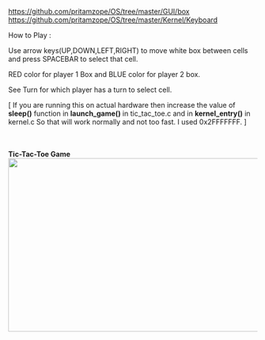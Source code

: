 <a href="https://github.com/pritamzope/OS/tree/master/GUI/box">https://github.com/pritamzope/OS/tree/master/GUI/box</a>
<br/>
<a href="https://github.com/pritamzope/OS/tree/master/Kernel/Keyboard">https://github.com/pritamzope/OS/tree/master/Kernel/Keyboard</a>


How to Play :

Use arrow keys(UP,DOWN,LEFT,RIGHT) to move white box between cells and press SPACEBAR to select that cell.

RED color for player 1 Box and BLUE color for player 2 box.

See Turn for which player has a turn to select cell.


[ If you are running this on actual hardware then increase the value of <b>sleep()</b> function in <b>launch_game()</b> in tic_tac_toe.c and in <b>kernel_entry()</b> in kernel.c So that will work normally and not too fast.
I used 0x2FFFFFFF. ]

<br/>
<br/>
<b>Tic-Tac-Toe Game</b>
<br/>
<img src="https://raw.githubusercontent.com/pritamzope/OS/master/Tic-Tac-Toe/tic_tac_toe.png" width="600" height="350"/>
<br/>
